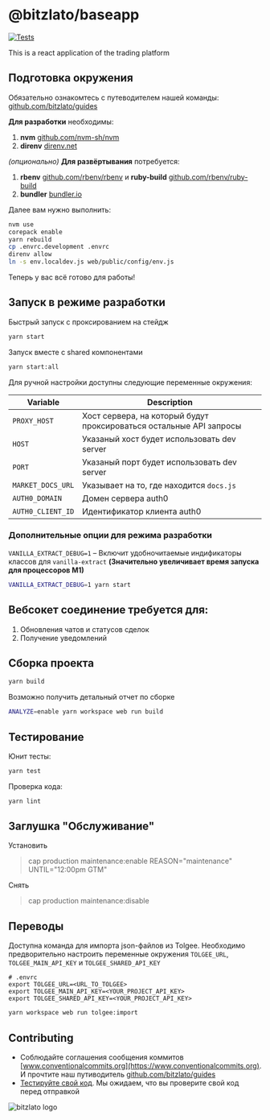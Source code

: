 # @bitzlato/baseapp

[![Tests](https://github.com/bitzlato/baseapp/actions/workflows/tests.yml/badge.svg)](https://github.com/bitzlato/baseapp/actions/workflows/tests.yml)

This is a react application of the trading platform

## Подготовка окружения

Обязательно ознакомтесь с путеводителем нашей команды: [github.com/bitzlato/guides](https://github.com/bitzlato/guides)

**Для разработки** необходимы:

1. **nvm** [github.com/nvm-sh/nvm](https://github.com/nvm-sh/nvm)
1. **direnv** [direnv.net](https://direnv.net/)

_(опционально)_ **Для развёртывания** потребуется:

1. **rbenv** [github.com/rbenv/rbenv](https://github.com/rbenv/rbenv) и **ruby-build** [github.com/rbenv/ruby-build](https://github.com/rbenv/ruby-build)
1. **bundler** [bundler.io](https://bundler.io/)

Далее вам нужно выполнить:

```sh
nvm use
corepack enable
yarn rebuild
cp .envrc.development .envrc
direnv allow
ln -s env.localdev.js web/public/config/env.js
```

Теперь у вас всё готово для работы!

## Запуск в режиме разработки

Быстрый запуск с проксированием на стейдж

```sh
yarn start
```

Запуск вместе с shared компонентами

```sh
yarn start:all
```

Для ручной настройки доступны следующие переменные окружения:

| Variable          | Description                                                         |
| ----------------- | ------------------------------------------------------------------- |
| `PROXY_HOST`      | Хост сервера, на который будут проксироваться остальные API запросы |
| `HOST`            | Указаный хост будет использовать dev server                         |
| `PORT`            | Указаный порт будет использовать dev server                         |
| `MARKET_DOCS_URL` | Указывает на то, где находится `docs.js`                            |
| `AUTH0_DOMAIN`    | Домен сервера auth0                                                 |
| `AUTH0_CLIENT_ID` | Идентификатор клиента auth0                                         |

### Дополнительные опции для режима разработки

`VANILLA_EXTRACT_DEBUG=1` – Включит удобночитаемые индификаторы классов для `vanilla-extract` **(Значительно увеличивает время запуска для процессоров M1)**

```sh
VANILLA_EXTRACT_DEBUG=1 yarn start
```

## Вебсокет соединение требуется для:

1. Обновления чатов и статусов сделок
1. Получение уведомлений

## Сборка проекта

```sh
yarn build
```

Возможно получить детальный отчет по сборке

```sh
ANALYZE=enable yarn workspace web run build
```

## Тестирование

Юнит тесты:

```sh
yarn test
```

Проверка кода:

```sh
yarn lint
```

## Заглушка "Обслуживание"

Установить

> cap production maintenance:enable REASON="maintenance" UNTIL="12:00pm GTM"

Снять

> cap production maintenance:disable

## Переводы

Доступна команда для импорта json-файлов из Tolgee. Необходимо предворительно настроить переменные окружения `TOLGEE_URL`, `TOLGEE_MAIN_API_KEY` и `TOLGEE_SHARED_API_KEY`

```env
# .envrc
export TOLGEE_URL=<URL_TO_TOLGEE>
export TOLGEE_MAIN_API_KEY=<YOUR_PROJECT_API_KEY>
export TOLGEE_SHARED_API_KEY=<YOUR_PROJECT_API_KEY>
```

```sh
yarn workspace web run tolgee:import
```

## Contributing

- Соблюдайте соглашения сообщения коммитов [www.conventionalcommits.org](https://www.conventionalcommits.org). И прочтите наш путиводитель [github.com/bitzlato/guides](https://github.com/bitzlato/guides#%D0%BA%D0%B0%D0%BA-%D0%BF%D1%80%D0%B0%D0%B2%D0%B8%D0%BB%D1%8C%D0%BD%D0%BE-%D0%B4%D0%B5%D0%BB%D0%B0%D1%82%D1%8C-commit-%D1%8B)
- [Тестируйте свой код](#Тестирование). Мы ожидаем, что вы проверите свой код перед отправкой

![bitzlato logo](https://bitzlato.com/wp-content/uploads/2020/12/logo.svg)
